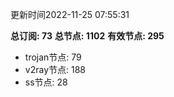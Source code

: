 更新时间2022-11-25 07:55:31

**总订阅: 73**
**总节点: 1102**
**有效节点: 295**
- trojan节点: 79
- v2ray节点: 188
- ss节点: 28
